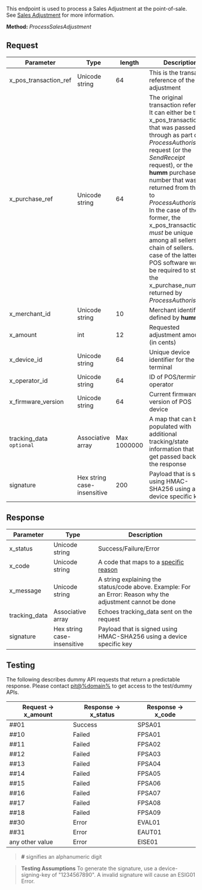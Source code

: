 This endpoint is used to process a Sales Adjustment at the point-of-sale. See <a href="/pos/flows/sales_adjustment/">Sales Adjustment</a> for more information.

**Method:** *ProcessSalesAdjustment*

## Request

Parameter | Type | length | Description
----------|------|--------|------------
x_pos_transaction_ref | Unicode string | 64 | This is the transaction reference of the sales adjustment
x_purchase_ref | Unicode string | 64 | The original transaction reference.<br/>It can either be the x_pos_transaction_ref that was passed through as part of the *ProcessAuthorisation* request (or the *SendReceipt* request), or the **humm** purchase number that was returned from the call to *ProcessAuthorisation*. In the case of the former, the x_pos_transaction_ref *must* be unique among all sellers in a chain of sellers. In the case of the latter, the POS software would be required to store the x_purchase_number returned by *ProcessAuthorisation*.
x_merchant_id | Unicode string | 10 | Merchant identifier as defined by **humm**
x_amount | int | 12 | Requested adjustment amount (in cents)
x_device_id | Unicode string | 64 | Unique device identifier for the POS terminal
x_operator_id | Unicode string | 64 | ID of POS/terminal operator
x_firmware_version | Unicode string | 64 | Current firmware version of POS device
tracking_data <code class="optional">optional</code> | Associative array | Max 1000000 | A map that can be populated with additional tracking/state information that will get passed back in the response
signature | Hex string case-insensitive | 200 | Payload that is signed using HMAC-SHA256 using a device specific key

## Response

Parameter | Type | Description
-----------|------|-------------
x_status | Unicode string | Success/Failure/Error
x_code | Unicode string | A code that maps to a <a href="/pos/api_information/status_codes/">specific reason</a>
x_message | Unicode string | A string explaining the status/code above. Example: For an Error: Reason why the adjustment cannot be done
tracking_data | Associative array | Echoes tracking_data sent on the request
signature | Hex string case-insensitive | Payload that is signed using HMAC-SHA256 using a device specific key

## Testing

The following describes dummy API requests that return a predictable response. Please contact <a href="mailto:pit@%domain%">pit@%domain%</a> to get access to the test/dummy APIs.

Request -> x_amount | Response -> x_status | Response -> x_code
-----------|-----------|-----------
##01 | Success | SPSA01
##10 | Failed | FPSA01
##11 | Failed | FPSA02
##12 | Failed | FPSA03
##13 | Failed | FPSA04
##14 | Failed | FPSA05
##15 | Failed | FPSA06
##16 | Failed | FPSA07
##17 | Failed | FPSA08
##18 | Failed | FPSA09
##30 | Error | EVAL01
##31 | Error | EAUT01
any other value | Error | EISE01


> <b>#</b> signifies an alphanumeric digit

> <b>Testing Assumptions</b> To generate the signature, use a device-signing-key of "1234567890". A invalid signature will cause an ESIG01 Error.
